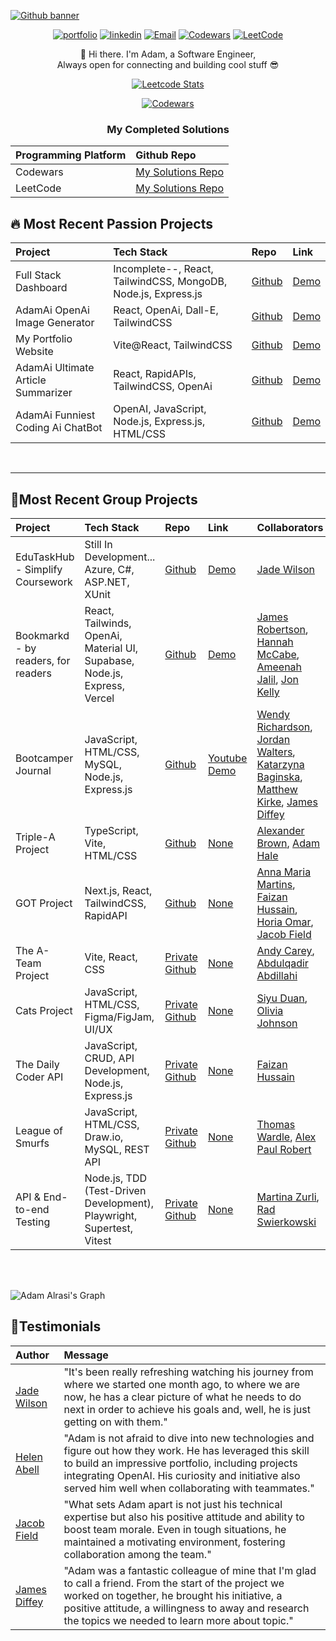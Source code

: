 <!-- Here are some ideas to get you started: 78 -->
<div>

[![Github banner](https://github.com/adamalrasi/adamalrasi/assets/147779056/0a7a16f0-57b6-49ff-9d19-519f64bea901)](https://adamalrasi.com)

<div align="center">
  
[![portfolio](https://img.shields.io/badge/my_portfolio-000?style=for-the-badge&logoColor=white)](https://adamalrasi.com/)
[![linkedin](https://img.shields.io/badge/linkedin-0A66C2?style=for-the-badge&logo=linkedin&logoColor=white)](https://www.linkedin.com/in/adamalrasi/)
[![Email](https://img.shields.io/badge/contact@adamalrasi.com-ab8065?style=for-the-badge&logo=none&logoColor=white)]()
[![Codewars](https://img.shields.io/badge/codewars-f05656?style=for-the-badge&logo=codewars&logoColor=white)](https://www.codewars.com/users/adamalrasi)
[![LeetCode](https://img.shields.io/badge/-LeetCode-FE7A16?style=for-the-badge&logo=LeetCode&logoColor=black)](https://www.leetcode.com/adamalrasi)

👋 Hi there. I'm Adam, a Software Engineer,
<br>
Always open for connecting and building cool stuff 😎


[![Leetcode Stats](https://leetcard.jacoblin.cool/adamalrasi)](https://leetcode.com/adamalrasi)


[![Codewars](https://github.r2v.ch/codewars?user=adamalrasi&cache_control=86400&name=true&top_languages=true&stroke=%23b362ff&theme=purple_dark)](https://www.codewars.com/users/adamalrasi)

<h3>My Completed Solutions </h3>

|Programming Platform          | Github Repo                                                                               |
|:-----------------------|:-------------------------------------------------|
| Codewars  | [My Solutions Repo](https://github.com/adamalrasi/Codewars__Completed-Javascript-Katas)                                        |
| LeetCode  | [My Solutions Repo](https://github.com/adamalrasi/LeetCode__Solved-Solutions)                                        |
<!--
<h3>LeetCode: Account Stats </h3>

![LeetCode Adam Alrasi](https://leetcard.jacoblin.cool/adamalrasi?theme=dark)
-->

<!--
<hr>
<h1>Learnado - Grading & Assignment Sharing Made Easy</h1>
<h3>
    
  [🌐Website Link ](https://github.com/adamalrasi)  |  [ 🔮Github Repo ](https://github.com/) | [ 📝Learnado's Docs](https://github.com/adamalrasi)
  </h3>
<br>

![image](https://github.com/adamalrasi/adamalrasi/assets/147779056/2a2381df-1987-42b8-9a09-5efcb528c4fd)

<div>
  <p>Tech Stack: TypeScript, React, TailwindCSS, Node.js, Express.js, MySQL, OAuth</p>
  <p>Test-Driven Development, Github Actions(Continuous Integration/Continuous Deployment)</p>
</div>
<hr>
<br>
<hr>
-->
</div>

## 🔥 Most Recent Passion Projects
<div align="center"> 
  
|Project                 | Tech Stack                                       | Repo                                                                 | Link                                          |
|:-----------------------|:-------------------------------------------------|:---------------------------------------------------------------------|:----------------------------------------------|
| Full Stack Dashboard | Incomplete--, React, TailwindCSS, MongoDB, Node.js, Express.js       | [Github](https://github.com/adamalrasi/FullStack__React-Dashboard)                                        | [Demo](https://fullstackdashboard.adamalrasi.com/)                  |
| AdamAi OpenAi Image Generator | React, OpenAi, Dall-E, TailwindCSS       | [Github](https://github.com/adamalrasi/AdamAi__OpenAi-Image-Generator)                                        | [Demo](https://adamaiimage.adamalrasi.com/)                  |
| My Portfolio Website   | Vite@React, TailwindCSS                             | [Github](https://github.com/adamalrasi/MyPortfolio)                  | [Demo](https://adamalrasi.com)                |
| AdamAi Ultimate Article Summarizer | React, RapidAPIs, TailwindCSS, OpenAi | [Github](https://github.com/adamalrasi/AdamAi__Ultimate-Article-Summarizer/)                                        | [Demo](https://adamaiarticle.adamalrasi.com)                |
| AdamAi Funniest Coding Ai ChatBot | OpenAI, JavaScript, Node.js, Express.js, HTML/CSS | [Github](https://github.com/adamalrasi/AdamAi__Funniest-Coding-Ai-ChatBot)                                        | [Demo](https://adamai.adamalrasi.com)                |


</div>

<br>
<hr>

## 📝Most Recent Group Projects
<div align="center"> 
  
|Project                 | Tech Stack                    | Repo                              |  Link                       |   Collaborators                                              |
|:-----------------------|:------------------------------|:----------------------------------|:------------------------------------|:----------------------------------------------------|
| EduTaskHub - Simplify Coursework  |  Still In Development... Azure, C#, ASP.NET, XUnit   | [Github](https://github.com/adamalrasi/edutaskhub)     | [Demo](https://edutaskhub.azurewebsites.net/)                               | [Jade Wilson](https://github.com/Jade-Codes)                                            |
| Bookmarkd -  by readers, for readers  |  React, Tailwinds, OpenAi, Material UI, Supabase, Node.js, Express, Vercel  | [Github](https://github.com/adamalrasi/bookmarkd)     | [Demo](https://bookmarkd-ruddy.vercel.app/)                               | [James Robertson](https://github.com/JamesAARobertson), [Hannah McCabe](https://github.com/HannahMcCabe31), [Ameenah Jalil](https://github.com/AmeenahJalil), [Jon Kelly](https://github.com/dredwerkz)                                            |
| Bootcamper Journal     |  JavaScript, HTML/CSS, MySQL, Node.js, Express.js | [Github](https://github.com/adamalrasi/Bootcamper-Journal)     | [Youtube Demo](https://youtu.be/Tm1qazjHXms)         | [Wendy Richardson](https://github.com/wendyrich63),  [Jordan Walters](https://github.com/Jordan-Walters-23),  [Katarzyna Baginska](https://github.com/KatBaginska),  [Matthew Kirke](https://github.com/mattkirke),  [James Diffey](https://github.com/jamesdiffeycoding)    |
| Triple-A Project     |  TypeScript, Vite, HTML/CSS | [Github](https://github.com/adamalrasi/Triple-A-Project)     | [None]()         | [Alexander Brown](https://github.com/alexjbrowntech),  [Adam Hale](https://github.com/adamhale-exe)  |
| GOT Project     |  Next.js, React, TailwindCSS, RapidAPI | [Github](https://github.com/adamalrasi/GOT-Project)     | [None]()         | [Anna Maria Martins](https://github.com/Annagram23),  [Faizan Hussain](https://github.com/Faizanh7),  [Horia Omar](https://github.com/horiaomar25),  [Jacob Field](https://github.com/jacobfield)   |
| The A-Team Project      |  Vite, React, CSS | [Private Github](https://github.com/adamalrasi)     | [None]()                               | [Andy Carey](https://github.com/carey-andrew),  [Abdulqadir Abdillahi](https://github.com/Abdulqadir90)                                       | 
| Cats Project      |  JavaScript, HTML/CSS, Figma/FigJam, UI/UX | [Private Github](https://github.com/adamalrasi)     | [None]()                               | [Siyu Duan](https://github.com/siyuduan2023),  [Olivia Johnson](https://github.com/Livi-96)                                       |
| The Daily Coder API      |  JavaScript, CRUD, API Development, Node.js, Express.js | [Private Github](https://github.com/adamalrasi)     | [None]() | [Faizan Hussain](https://github.com/Faizanh7)                                       |
| League of Smurfs      |  JavaScript, HTML/CSS, Draw.io, MySQL, REST API | [Private Github](https://github.com/adamalrasi)     | [None]() | [Thomas Wardle](https://github.com/tWardle6),  [Alex Paul Robert](https://github.com/RobearP)                                       |
| API & End-to-end Testing      |  Node.js, TDD (Test-Driven Development), Playwright, Supertest, Vitest | [Private Github](https://github.com/adamalrasi)     | [None]() | [Martina Zurli](https://github.com/MartiZu),  [Rad Swierkowski](https://github.com/radswar)                                       |
  
</div>

<!--
<a> 
    <a href="https://github.com/adamalrasi"><img alt="Adam Alrasi's Github Stats" src="https://denvercoder1-github-readme-stats.vercel.app/api?username=adamalrasi&show_icons=true&count_private=true&theme=react&border_color=7F3FBF&bg_color=0D1117&title_color=F85D7F&icon_color=F8D866" height="192px" width="49.5%"/></a>
  <a href="https://github.com/adamalrasi"><img alt="Adam Alrasi's Top Languages" src="https://denvercoder1-github-readme-stats.vercel.app/api/top-langs/?username=adamalrasi&langs_count=8&layout=compact&theme=react&border_color=7F3FBF&bg_color=0D1117&title_color=F85D7F&icon_color=F8D866" height="192px" width="49.5%"/></a>
  <br/>
</a> -->


<br>
<br>

![Adam Alrasi's Graph](https://github-readme-activity-graph.vercel.app/graph?username=adamalrasi&custom_title=Adam%20Alrasi's%20GitHub%20Activity%20Graph&bg_color=0D1117&color=7F3FBF&line=7F3FBF&point=7F3FBF&area_color=FFFFFF&title_color=FFFFFF&area=true)


## 🙌Testimonials
<div align="center"> 
  
|Author                 | Message                                       |
|:-----------------------|:-------------------------------------------------|
| [Jade Wilson](https://www.linkedin.com/in/jade-codes) | "It's been really refreshing watching his journey from where we started one month ago, to where we are now, he has a clear picture of what he needs to do next in order to achieve his goals and, well, he is just getting on with them."      |
| [Helen Abell](https://www.linkedin.com/in/helen-abell/) | "Adam is not afraid to dive into new technologies and figure out how they work. He has leveraged this skill to build an impressive portfolio, including projects integrating OpenAI. His curiosity and initiative also served him well when collaborating with teammates."       |
| [Jacob Field](https://www.linkedin.com/in/jacob-field-683122186/) | "What sets Adam apart is not just his technical expertise but also his positive attitude and ability to boost team morale. Even in tough situations, he maintained a motivating environment, fostering collaboration among the team."      |
| [James Diffey](https://www.linkedin.com/in/jamesdiffey/) | "Adam was a fantastic colleague of mine that I'm glad to call a friend. From the start of the project we worked on together, he brought his initiative, a positive attitude, a willingness to away and research the topics we needed to learn more about topic."      |



</div>
</div>
